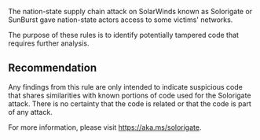 The nation-state supply chain attack on SolarWinds known as Solorigate or SunBurst gave nation-state actors access to some victims' networks.

The purpose of these rules is to identify potentially tampered code that requires further analysis.


## Recommendation
Any findings from this rule are only intended to indicate suspicious code that shares similarities with known portions of code used for the Solorigate attack. There is no certainty that the code is related or that the code is part of any attack.

For more information, please visit https://aka.ms/solorigate.

